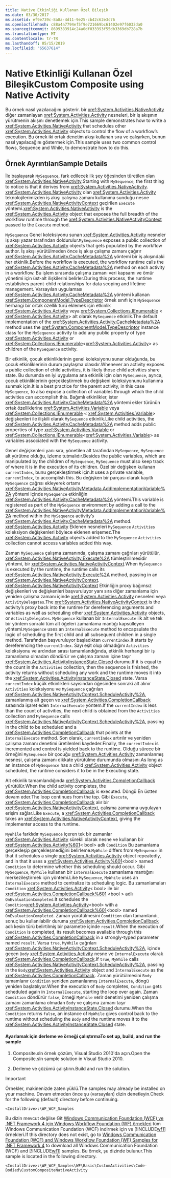 ```yaml
---
title: Native Etkinliği Kullanan Özel Bileşik
ms.date: 03/30/2017
ms.assetid: ef9e739c-8a8a-4d11-9e25-cb42c62e3c76
ms.openlocfilehash: c88a4a7794ef5f9e721669bc61402e97f6032da0
ms.sourcegitcommit: 8699383914c24a0df033393f55db3369db728a7b
ms.translationtype: MT
ms.contentlocale: tr-TR
ms.lasthandoff: 05/15/2019
ms.locfileid: "65637614"
---
```

# <a name="custom-composite-using-native-activity"></a><span data-ttu-id="f7907-102">Native Etkinliği Kullanan Özel Bileşik</span><span class="sxs-lookup"><span data-stu-id="f7907-102">Custom Composite using Native Activity</span></span>
<span data-ttu-id="f7907-103">Bu örnek nasıl yazılacağını gösterir. bir <xref:System.Activities.NativeActivity> diğer zamanlayan <xref:System.Activities.Activity> nesneleri, bir iş akışının yürütmenin akışını denetlemek için.</span><span class="sxs-lookup"><span data-stu-id="f7907-103">This sample demonstrates how to write a <xref:System.Activities.NativeActivity> that schedules other <xref:System.Activities.Activity> objects to control the flow of a workflow’s execution.</span></span> <span data-ttu-id="f7907-104">Bu örnek iki ortak denetim akışı kullanan sıra ve çalışırken, bunun nasıl yapılacağını göstermek için.</span><span class="sxs-lookup"><span data-stu-id="f7907-104">This sample uses two common control flows, Sequence and While, to demonstrate how to do this.</span></span>

## <a name="sample-details"></a><span data-ttu-id="f7907-105">Örnek Ayrıntıları</span><span class="sxs-lookup"><span data-stu-id="f7907-105">Sample Details</span></span>
 <span data-ttu-id="f7907-106">İle başlayarak `MySequence`, fark edilecek ilk şey öğesinden türetilen olan <xref:System.Activities.NativeActivity>.</span><span class="sxs-lookup"><span data-stu-id="f7907-106">Starting with `MySequence`, the first thing to notice is that it derives from <xref:System.Activities.NativeActivity>.</span></span> <span data-ttu-id="f7907-107"><xref:System.Activities.NativeActivity> olan <xref:System.Activities.Activity> teknolojilerimizden iş akışı çalışma zamanı kullanıma sunduğu nesne <xref:System.Activities.NativeActivityContext> geçirilen `Execute` yöntemi.</span><span class="sxs-lookup"><span data-stu-id="f7907-107"><xref:System.Activities.NativeActivity> is the <xref:System.Activities.Activity> object that exposes the full breadth of the workflow runtime through the <xref:System.Activities.NativeActivityContext> passed to the `Execute` method.</span></span>

 <span data-ttu-id="f7907-108">`MySequence` Genel koleksiyonu sunan <xref:System.Activities.Activity> nesneler iş akışı yazar tarafından doldurulur.</span><span class="sxs-lookup"><span data-stu-id="f7907-108">`MySequence` exposes a public collection of <xref:System.Activities.Activity> objects that gets populated by the workflow author.</span></span> <span data-ttu-id="f7907-109">İş akışı yürütülmeden önce iş akışı çalışma zamanı çağırır <xref:System.Activities.Activity.CacheMetadata%2A> yöntemi bir iş akışındaki her etkinlik.</span><span class="sxs-lookup"><span data-stu-id="f7907-109">Before the workflow is executed, the workflow runtime calls the <xref:System.Activities.Activity.CacheMetadata%2A> method on each activity in a workflow.</span></span> <span data-ttu-id="f7907-110">Bu işlem sırasında çalışma zamanı veri kapsamı ve ömür yönetimi için üst-alt ilişkilerini belirler.</span><span class="sxs-lookup"><span data-stu-id="f7907-110">During this process, the runtime establishes parent-child relationships for data scoping and lifetime management.</span></span> <span data-ttu-id="f7907-111">Varsayılan uygulaması <xref:System.Activities.Activity.CacheMetadata%2A> yöntemi kullanan <xref:System.ComponentModel.TypeDescriptor> örnek sınıfı için `MySequence` herhangi bir ortak özellik türü eklemek için etkinlik <xref:System.Activities.Activity> veya <xref:System.Collections.IEnumerable> \< <xref:System.Activities.Activity>> alt olarak `MySequence` etkinlik.</span><span class="sxs-lookup"><span data-stu-id="f7907-111">The default implementation of the <xref:System.Activities.Activity.CacheMetadata%2A> method uses the <xref:System.ComponentModel.TypeDescriptor> instance class for the `MySequence` activity to add any public property of type <xref:System.Activities.Activity> or <xref:System.Collections.IEnumerable>\<<xref:System.Activities.Activity>> as children of the `MySequence` activity.</span></span>

 <span data-ttu-id="f7907-112">Bir etkinlik, çocuk etkinliklerinin genel koleksiyonu sunar olduğunda, bu çocuk etkinliklerinin durum paylaşma olasıdır.</span><span class="sxs-lookup"><span data-stu-id="f7907-112">Whenever an activity exposes a public collection of child activities, it is likely those child activities share state.</span></span> <span data-ttu-id="f7907-113">Bu durumda en iyi uygulama ana etkinlik için olan `MySequence`, ayrıca, çocuk etkinliklerinin gerçekleştirmek bu değişkeni koleksiyonunu kullanıma sunmak için.</span><span class="sxs-lookup"><span data-stu-id="f7907-113">It is a best practice for the parent activity, in this case `MySequence`, to also expose a collection of variables through which the child activities can accomplish this.</span></span> <span data-ttu-id="f7907-114">Bağımlı etkinlikler, ister <xref:System.Activities.Activity.CacheMetadata%2A> yöntemi ekler türünün ortak özelliklerine <xref:System.Activities.Variable> veya <xref:System.Collections.IEnumerable> \< <xref:System.Activities.Variable>> değişkenleri ile ilişkili olarak `MySequence` etkinlik.</span><span class="sxs-lookup"><span data-stu-id="f7907-114">Like child activities, the <xref:System.Activities.Activity.CacheMetadata%2A> method adds public properties of type <xref:System.Activities.Variable> or <xref:System.Collections.IEnumerable>\<<xref:System.Activities.Variable>> as variables associated with the `MySequence` activity.</span></span>

 <span data-ttu-id="f7907-115">Genel değişkenleri yanı sıra, yönetilen alt tarafından `MySequence`, `MySequence` alt yürütme olduğu, izleme tutmalıdır.</span><span class="sxs-lookup"><span data-stu-id="f7907-115">Besides the public variables, which are manipulated by the children of `MySequence`, `MySequence` must also keep track of where it is in the execution of its children.</span></span> <span data-ttu-id="f7907-116">Özel bir değişken kullanan `currentIndex`, bunu gerçekleştirmek için.</span><span class="sxs-lookup"><span data-stu-id="f7907-116">It uses a private variable, `currentIndex`, to accomplish this.</span></span> <span data-ttu-id="f7907-117">Bu değişken bir parçası olarak kayıtlı `MySequence` çağrısı ekleyerek ortamı <xref:System.Activities.NativeActivityMetadata.AddImplementationVariable%2A> yöntemi içinde `MySequence` etkinliğin <xref:System.Activities.Activity.CacheMetadata%2A> yöntemi.</span><span class="sxs-lookup"><span data-stu-id="f7907-117">This variable is registered as part of the `MySequence` environment by adding a call to the <xref:System.Activities.NativeActivityMetadata.AddImplementationVariable%2A> method within the `MySequence` activity’s <xref:System.Activities.Activity.CacheMetadata%2A> method.</span></span> <span data-ttu-id="f7907-118"><xref:System.Activities.Activity> Eklenen nesneleri `MySequence` `Activities` koleksiyon değişkenleri böylece eklenen erişemez.</span><span class="sxs-lookup"><span data-stu-id="f7907-118">The <xref:System.Activities.Activity> objects added to the `MySequence` `Activities` collection cannot access variables added this way.</span></span>

 <span data-ttu-id="f7907-119">Zaman `MySequence` çalışma zamanında, çalışma zamanı çağrıları yürütülür, <xref:System.Activities.NativeActivity.Execute%2A> tümleştirilmesidir yöntemi, bir <xref:System.Activities.NativeActivityContext>.</span><span class="sxs-lookup"><span data-stu-id="f7907-119">When `MySequence` is executed by the runtime, the runtime calls its <xref:System.Activities.NativeActivity.Execute%2A> method, passing in an <xref:System.Activities.NativeActivityContext>.</span></span> <span data-ttu-id="f7907-120"><xref:System.Activities.NativeActivityContext> Etkinliğin proxy bağımsız değişkenleri ve değişkenleri başvuruluyor yanı sıra diğer zamanlama için yeniden çalışma zamanı içinde <xref:System.Activities.Activity> nesneleri veya `ActivityDelegates`.</span><span class="sxs-lookup"><span data-stu-id="f7907-120">The <xref:System.Activities.NativeActivityContext> is the activity’s proxy back into the runtime for dereferencing arguments and variables as well as scheduling other <xref:System.Activities.Activity> objects, or `ActivityDelegates`.</span></span> <span data-ttu-id="f7907-121">`MySequence` kullanan bir `InternalExecute` ilk alt ve tek bir yöntem sonraki tüm alt öğeleri zamanlama mantığı kapsülleyen yöntemi.</span><span class="sxs-lookup"><span data-stu-id="f7907-121">`MySequence` uses an `InternalExecute` method to encapsulate the logic of scheduling the first child and all subsequent children in a single method.</span></span> <span data-ttu-id="f7907-122">Tarafından başvuruluyor başladıktan `currentIndex`.</span><span class="sxs-lookup"><span data-stu-id="f7907-122">It starts by dereferencing the `currentIndex`.</span></span> <span data-ttu-id="f7907-123">Sayı eşit olup olmadığını `Activities` koleksiyonu ve ardından sırası tamamlandığında, etkinlik herhangi bir iş zamanlama olmadan döndürür ve çalışma zamanı içine taşır <xref:System.Activities.ActivityInstanceState.Closed> durumu.</span><span class="sxs-lookup"><span data-stu-id="f7907-123">If it is equal to the count in the `Activities` collection, then the sequence is finished, the activity returns without scheduling any work and the runtime moves it into the <xref:System.Activities.ActivityInstanceState.Closed> state.</span></span> <span data-ttu-id="f7907-124">Varsa `currentIndex` küçük etkinlikleri sayısından öğesinden sonraki alt alınır `Activities` koleksiyonu ve `MySequence` çağrıları <xref:System.Activities.NativeActivityContext.ScheduleActivity%2A>, zamanlanmış alt geçen ve <xref:System.Activities.CompletionCallback> sırasında işaret eden `InternalExecute` yöntem.</span><span class="sxs-lookup"><span data-stu-id="f7907-124">If the `currentIndex` is less than the count of activities, the next child is obtained from the `Activities` collection and `MySequence` calls <xref:System.Activities.NativeActivityContext.ScheduleActivity%2A>, passing in the child to be scheduled and a <xref:System.Activities.CompletionCallback> that points at the `InternalExecute` method.</span></span> <span data-ttu-id="f7907-125">Son olarak, `currentIndex` artırılır ve yeniden çalışma zamanı denetimi üretilenleri kaydeder.</span><span class="sxs-lookup"><span data-stu-id="f7907-125">Finally, the `currentIndex` is incremented and control is yielded back to the runtime.</span></span> <span data-ttu-id="f7907-126">Olduğu sürece bir örneğini `MySequence` bir çocuğu <xref:System.Activities.Activity> zamanlanmış nesnesi, çalışma zamanı dikkate yürütülme durumunda olmasını.</span><span class="sxs-lookup"><span data-stu-id="f7907-126">As long as an instance of `MySequence` has a child <xref:System.Activities.Activity> object scheduled, the runtime considers it to be in the Executing state.</span></span>

 <span data-ttu-id="f7907-127">Alt etkinlik tamamlandığında <xref:System.Activities.CompletionCallback> yürütülür.</span><span class="sxs-lookup"><span data-stu-id="f7907-127">When the child activity completes, the <xref:System.Activities.CompletionCallback> is executed.</span></span> <span data-ttu-id="f7907-128">Döngü En üstten devam eder.</span><span class="sxs-lookup"><span data-stu-id="f7907-128">The loop continues from the top.</span></span> <span data-ttu-id="f7907-129">Gibi `Execute`, <xref:System.Activities.CompletionCallback> alır bir <xref:System.Activities.NativeActivityContext>, çalışma zamanına uygulayan erişim sağlar.</span><span class="sxs-lookup"><span data-stu-id="f7907-129">Like `Execute`, a <xref:System.Activities.CompletionCallback> takes an <xref:System.Activities.NativeActivityContext>, giving the implementer access to the runtime.</span></span>

 <span data-ttu-id="f7907-130">`MyWhile` farklıdır `MySequence` içeren tek bir zamanlar <xref:System.Activities.Activity> sürekli olarak nesne ve kullanan bir <xref:System.Activities.Activity%601>< bool\> adlı `Condition` Bu zamanlama gerçekleşip gerçekleşmediğini belirleme.</span><span class="sxs-lookup"><span data-stu-id="f7907-130">`MyWhile` differs from `MySequence` in that it schedules a single <xref:System.Activities.Activity> object repeatedly, and in that it uses a <xref:System.Activities.Activity%601><bool\> named `Condition` to determine whether this scheduling should occur.</span></span> <span data-ttu-id="f7907-131">Gibi `MySequence`, `MyWhile` kullanan bir `InternalExecute` zamanlama mantığını merkezileştirmek için yöntemi.</span><span class="sxs-lookup"><span data-stu-id="f7907-131">Like `MySequence`, `MyWhile` uses an `InternalExecute` method to centralize its scheduling logic.</span></span> <span data-ttu-id="f7907-132">Bu zamanlamaları `Condition` <xref:System.Activities.Activity>< bool\> ile bir <xref:System.Activities.CompletionCallback%601> \<bool > adlı `OnEvaluationCompleted`.</span><span class="sxs-lookup"><span data-stu-id="f7907-132">It schedules the `Condition`<xref:System.Activities.Activity><bool\> with a <xref:System.Activities.CompletionCallback%601>\<bool> named `OnEvaluationCompleted`.</span></span> <span data-ttu-id="f7907-133">Zaman yürütülmesini `Condition` olan tamamlandı, sonuç bu kullanılabilir duruma <xref:System.Activities.CompletionCallback> adlı kesin türü belirtilmiş bir parametre içinde `result`.</span><span class="sxs-lookup"><span data-stu-id="f7907-133">When the execution of `Condition` is completed, its result becomes available through this <xref:System.Activities.CompletionCallback> in a strongly-typed parameter named `result`.</span></span> <span data-ttu-id="f7907-134">Varsa `true`, `MyWhile` çağrıları <xref:System.Activities.NativeActivityContext.ScheduleActivity%2A>, içinde geçen `Body` <xref:System.Activities.Activity> nesne ve `InternalExecute` olarak <xref:System.Activities.CompletionCallback>.</span><span class="sxs-lookup"><span data-stu-id="f7907-134">If `true`, `MyWhile` calls  <xref:System.Activities.NativeActivityContext.ScheduleActivity%2A>, passing in the `Body`<xref:System.Activities.Activity> object and `InternalExecute` as the <xref:System.Activities.CompletionCallback>.</span></span> <span data-ttu-id="f7907-135">Zaman yürütülmesini `Body` tamamlanır `Condition` yeniden zamanlanmış `InternalExecute`, döngü yeniden başlatılıyor.</span><span class="sxs-lookup"><span data-stu-id="f7907-135">When the execution of `Body` completes, `Condition` gets scheduled again in `InternalExecute`, starting the loop over again.</span></span> <span data-ttu-id="f7907-136">Zaman `Condition` döndürür `false`, örneği `MyWhile` verir denetimi yeniden çalışma zamanı zamanlama olmadan `Body` ve çalışma zamanı taşır <xref:System.Activities.ActivityInstanceState.Closed> durumu.</span><span class="sxs-lookup"><span data-stu-id="f7907-136">When the `Condition` returns `false`, an instance of `MyWhile` gives control back to the runtime without scheduling the `Body` and the runtime moves it to the <xref:System.Activities.ActivityInstanceState.Closed> state.</span></span>

#### <a name="to-set-up-build-and-run-the-sample"></a><span data-ttu-id="f7907-137">Ayarlamak için derleme ve örneği çalıştırma</span><span class="sxs-lookup"><span data-stu-id="f7907-137">To set up, build, and run the sample</span></span>

1. <span data-ttu-id="f7907-138">Composite.sln örnek çözüm, Visual Studio 2010'da açın.</span><span class="sxs-lookup"><span data-stu-id="f7907-138">Open the Composite.sln sample solution in Visual Studio 2010.</span></span>

2. <span data-ttu-id="f7907-139">Derleme ve çözümü çalıştırın.</span><span class="sxs-lookup"><span data-stu-id="f7907-139">Build and run the solution.</span></span>

> [!IMPORTANT]
>  <span data-ttu-id="f7907-140">Örnekler, makinenizde zaten yüklü.</span><span class="sxs-lookup"><span data-stu-id="f7907-140">The samples may already be installed on your machine.</span></span> <span data-ttu-id="f7907-141">Devam etmeden önce şu (varsayılan) dizin denetleyin.</span><span class="sxs-lookup"><span data-stu-id="f7907-141">Check for the following (default) directory before continuing.</span></span>  
>   
>  `<InstallDrive>:\WF_WCF_Samples`  
>   
>  <span data-ttu-id="f7907-142">Bu dizin mevcut değilse Git [Windows Communication Foundation (WCF) ve .NET Framework 4 için Windows Workflow Foundation (WF) örnekleri](https://go.microsoft.com/fwlink/?LinkId=150780) tüm Windows Communication Foundation (WCF) indirmek için ve [!INCLUDE[wf1](../../../../includes/wf1-md.md)] örnekleri.</span><span class="sxs-lookup"><span data-stu-id="f7907-142">If this directory does not exist, go to [Windows Communication Foundation (WCF) and Windows Workflow Foundation (WF) Samples for .NET Framework 4](https://go.microsoft.com/fwlink/?LinkId=150780) to download all Windows Communication Foundation (WCF) and [!INCLUDE[wf1](../../../../includes/wf1-md.md)] samples.</span></span> <span data-ttu-id="f7907-143">Bu örnek, şu dizinde bulunur.</span><span class="sxs-lookup"><span data-stu-id="f7907-143">This sample is located in the following directory.</span></span>  
>   
>  `<InstallDrive>:\WF_WCF_Samples\WF\Basic\CustomActivities\Code-Bodied\CustomCompositeNativeActivity`
